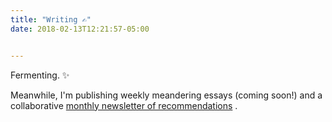 ```yaml
---
title: "Writing ✍︎"
date: 2018-02-13T12:21:57-05:00


---
```


Fermenting. ✨

Meanwhile, I'm publishing weekly meandering essays (coming soon!) and a collaborative [monthly newsletter of recommendations](https://onebraincell.substack.com/welcome) .
